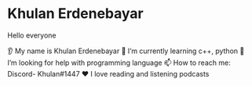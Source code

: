 # Khulan Erdenebayar
Hello everyone

👂 My name is Khulan Erdenebayar
🌱 I’m currently learning c++, python
🤔 I’m looking for help with programming language
📫 How to reach me: Discord- Khulan#1447
❤️ I love reading and listening podcasts
